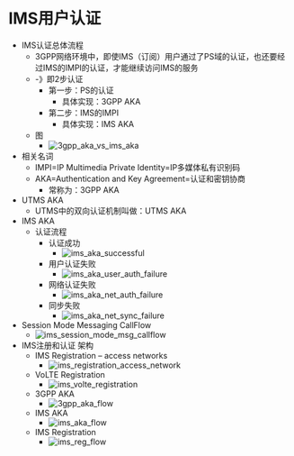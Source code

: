 # IMS用户认证

* IMS认证总体流程
  * 3GPP网络环境中，即使IMS（订阅）用户通过了PS域的认证，也还要经过IMS的IMPI的认证，才能继续访问IMS的服务
  * -》即2步认证
    * 第一步：PS的认证
      * 具体实现：3GPP AKA
    * 第二步：IMS的IMPI
      * 具体实现：IMS AKA
  * 图
    * ![3gpp_aka_vs_ims_aka](../../../assets/img/3gpp_aka_vs_ims_aka.png)
* 相关名词
  * IMPI=IP Multimedia Private Identity=IP多媒体私有识别码
  * AKA=Authentication and Key Agreement=认证和密钥协商
      * 常称为：3GPP AKA
* UTMS AKA
  * UTMS中的双向认证机制叫做：UTMS AKA
* IMS AKA
  * 认证流程
    * 认证成功
      * ![ims_aka_successful](../../../assets/img/ims_aka_successful.png)
    * 用户认证失败
      * ![ims_aka_user_auth_failure](../../../assets/img/ims_aka_user_auth_failure.png)
    * 网络认证失败
      * ![ims_aka_net_auth_failure](../../../assets/img/ims_aka_net_auth_failure.png)
    * 同步失败
      * ![ims_aka_net_sync_failure](../../../assets/img/ims_aka_net_sync_failure.png)
* Session Mode Messaging CallFlow
  * ![ims_session_mode_msg_callflow](../../../assets/img/ims_session_mode_msg_callflow.png)
* IMS注册和认证 架构
  * IMS Registration – access networks
    * ![ims_registration_access_network](../../../assets/img/ims_registration_access_network.png)
  * VoLTE Registration
    * ![ims_volte_registration](../../../assets/img/ims_volte_registration.png)
  * 3GPP AKA
    * ![3gpp_aka_flow](../../../assets/img/3gpp_aka_flow.png)
  * IMS AKA
    * ![ims_aka_flow](../../../assets/img/ims_aka_flow.png)
  * IMS Registration
    * ![ims_reg_flow](../../../assets/img/ims_reg_flow.png)
